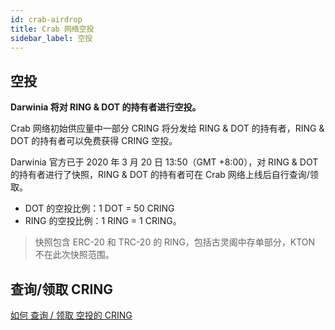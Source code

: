 ```yaml
---
id: crab-airdrop
title: Crab 网络空投
sidebar_label: 空投
---
```

## 空投
**Darwinia 将对 RING & DOT 的持有者进行空投。**

Crab 网络初始供应量中一部分 CRING 将分发给 RING & DOT 的持有者，RING & DOT 的持有者可以免费获得 CRING 空投。

Darwinia 官方已于 2020 年 3 月 20 日 13:50（GMT +8:00），对 RING & DOT 的持有者进行了快照，RING & DOT 的持有者可在 Crab 网络上线后自行查询/领取。

- DOT 的空投比例：1 DOT = 50 CRING
- RING 的空投比例：1 RING = 1 CRING。

> 快照包含 ERC-20 和 TRC-20 的 RING，包括古灵阁中存单部分，KTON 不在此次快照范围。

## 查询/领取 CRING
[如何 查询 / 领取 空投的 CRING](crab-tut-claim-cring)
